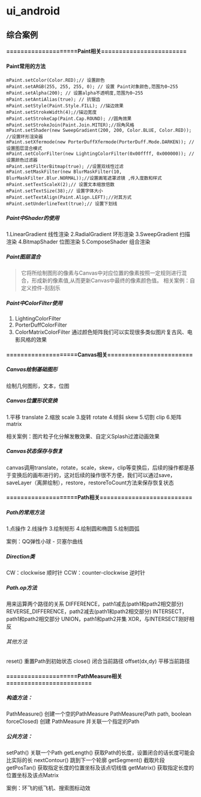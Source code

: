 # ui_android

## 综合案例

#### ====================Paint相关========================

#### Paint常用的方法
```
mPaint.setColor(Color.RED);// 设置颜色
mPaint.setARGB(255, 255, 255, 0); // 设置 Paint对象颜色,范围为0~255
mPaint.setAlpha(200); // 设置alpha不透明度,范围为0~255
mPaint.setAntiAlias(true); // 抗锯齿
mPaint.setStyle(Paint.Style.FILL); //描边效果
mPaint.setStrokeWidth(4);//描边宽度
mPaint.setStrokeCap(Paint.Cap.ROUND); //圆角效果
mPaint.setStrokeJoin(Paint.Join.MITER);//拐角风格
mPaint.setShader(new SweepGradient(200, 200, Color.BLUE, Color.RED)); //设置环形渲染器
mPaint.setXfermode(new PorterDuffXfermode(PorterDuff.Mode.DARKEN)); //设置图层混合模式
mPaint.setColorFilter(new LightingColorFilter(0x00ffff, 0x000000)); //设置颜色过滤器
mPaint.setFilterBitmap(true); //设置双线性过滤
mPaint.setMaskFilter(new BlurMaskFilter(10, BlurMaskFilter.Blur.NORMAL));//设置画笔遮罩滤镜 ,传入度数和样式
mPaint.setTextScaleX(2);// 设置文本缩放倍数
mPaint.setTextSize(38);// 设置字体大小
mPaint.setTextAlign(Paint.Align.LEFT);//对其方式
mPaint.setUnderlineText(true);// 设置下划线
```
##### Paint中Shader的使用
1.LinearGradient 线性渲染
2.RadialGradient 环形渲染
3.SweepGradient 扫描渲染
4.BitmapShader 位图渲染
5.ComposeShader 组合渲染

##### Paint图层混合
> 它将所绘制图形的像素与Canvas中对应位置的像素按照一定规则进行混合，形成新的像素值,从而更新Canvas中最终的像素颜色值。
相关案例：自定义控件-刮刮乐

##### Paint中ColorFilter使用
1. LightingColorFilter
2. PorterDuffColorFilter
3. ColorMatrixColorFilter  通过颜色矩阵我们可以实现很多类似图片复古风、电影风格的效果

#### ====================Canvas相关========================

##### Canvas绘制基础图形
绘制几何图形，文本，位图

##### Canvas位置形状变换
1.平移 translate
2.缩放 scale
3.旋转 rotate
4.倾斜 skew
5.切割 clip
6.矩阵 matrix

相关案例：图片粒子化分解发散效果、自定义Splash过渡动画效果

##### Canvas状态保存与恢复
canvas调用translate，rotate，scale，skew，clip等变换后，后续的操作都是基于变换后的画布进行的，这对后续的操作很不方便，我们可以通过save，saveLayer（离屏绘制），restore，restoreToCount方法来保存恢复状态
 
#### ====================Path相关==========================

##### Path的常用方法
1.点操作
2.线操作
3.绘制矩形
4.绘制圆和椭圆
5.绘制圆弧

案例：QQ弹性小球 - 贝塞尔曲线
##### Direction类
CW：clockwise 顺时针
CCW：counter-clockwise 逆时针

##### Path.op方法
用来运算两个路径的关系
DIFFERENCE，path1减去(path1和path2相交部分)
REVERSE_DIFFERENCE，path2减去(path1和path2相交部分)
INTERSECT，path1和path2相交部分
UNION，path1和path2并集
XOR，与INTERSECT刚好相反

###### 其他方法
reset() 重置Path到初始状态
close() 闭合当前路径
offset(dx,dy) 平移当前路径

#### ====================PathMeasure相关========================

##### 构造方法：
PathMeasure() 创建一个空的PathMeasure
PathMeasure(Path path, boolean forceClosed) 创建 PathMeasure 并关联一个指定的Path

##### 公共方法：
setPath() 关联一个Path
getLength() 获取Path的长度，设置闭合的话长度可能会比实际的长
nextContour() 跳到下一个轮廓
getSegment() 截取片段
getPosTan() 获取指定长度的位置坐标及该点切线值
getMatrix() 获取指定长度的位置坐标及该点Matrix

案例：环飞的纸飞机、搜索图标动效
